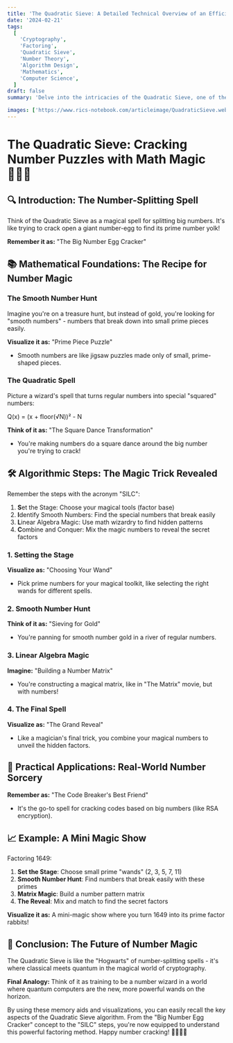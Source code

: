 ```yaml
---
title: 'The Quadratic Sieve: A Detailed Technical Overview of an Efficient Factoring Algorithm 🔍✨'
date: '2024-02-21'
tags:
  [
    'Cryptography',
    'Factoring',
    'Quadratic Sieve',
    'Number Theory',
    'Algorithm Design',
    'Mathematics',
    'Computer Science',
  ]
draft: false
summary: 'Delve into the intricacies of the Quadratic Sieve, one of the most efficient algorithms for factoring large integers. This blog post provides a comprehensive technical overview, exploring its mathematical foundations, algorithmic steps, and practical applications. 🔍🔢💻'

images: ['https://www.rics-notebook.com/articleimage/QuadraticSieve.webp']
---
```


# The Quadratic Sieve: Cracking Number Puzzles with Math Magic 🧙‍♂️🔢

## 🔍 Introduction: The Number-Splitting Spell

Think of the Quadratic Sieve as a magical spell for splitting big numbers. It's like trying to crack open a giant number-egg to find its prime number yolk!

**Remember it as:** "The Big Number Egg Cracker"

## 📚 Mathematical Foundations: The Recipe for Number Magic

### The Smooth Number Hunt
Imagine you're on a treasure hunt, but instead of gold, you're looking for "smooth numbers" - numbers that break down into small prime pieces easily.

**Visualize it as:** "Prime Piece Puzzle"
- Smooth numbers are like jigsaw puzzles made only of small, prime-shaped pieces.

### The Quadratic Spell
Picture a wizard's spell that turns regular numbers into special "squared" numbers:

Q(x) = (x + floor(√N))² - N

**Think of it as:** "The Square Dance Transformation"
- You're making numbers do a square dance around the big number you're trying to crack!

## 🛠️ Algorithmic Steps: The Magic Trick Revealed

Remember the steps with the acronym "SILC":

1. **S**et the Stage: Choose your magical tools (factor base)
2. **I**dentify Smooth Numbers: Find the special numbers that break easily
3. **L**inear Algebra Magic: Use math wizardry to find hidden patterns
4. **C**ombine and Conquer: Mix the magic numbers to reveal the secret factors

### 1. Setting the Stage
**Visualize as:** "Choosing Your Wand"
- Pick prime numbers for your magical toolkit, like selecting the right wands for different spells.

### 2. Smooth Number Hunt
**Think of it as:** "Sieving for Gold"
- You're panning for smooth number gold in a river of regular numbers.

### 3. Linear Algebra Magic
**Imagine:** "Building a Number Matrix"
- You're constructing a magical matrix, like in "The Matrix" movie, but with numbers!

### 4. The Final Spell
**Visualize as:** "The Grand Reveal"
- Like a magician's final trick, you combine your magical numbers to unveil the hidden factors.

## 🔬 Practical Applications: Real-World Number Sorcery

**Remember as:** "The Code Breaker's Best Friend"
- It's the go-to spell for cracking codes based on big numbers (like RSA encryption).

## 📈 Example: A Mini Magic Show

Factoring 1649:
1. **Set the Stage**: Choose small prime "wands" (2, 3, 5, 7, 11)
2. **Smooth Number Hunt**: Find numbers that break easily with these primes
3. **Matrix Magic**: Build a number pattern matrix
4. **The Reveal**: Mix and match to find the secret factors

**Visualize it as:** A mini-magic show where you turn 1649 into its prime factor rabbits!

## 🔮 Conclusion: The Future of Number Magic

The Quadratic Sieve is like the "Hogwarts" of number-splitting spells - it's where classical meets quantum in the magical world of cryptography.

**Final Analogy:** Think of it as training to be a number wizard in a world where quantum computers are the new, more powerful wands on the horizon.

By using these memory aids and visualizations, you can easily recall the key aspects of the Quadratic Sieve algorithm. From the "Big Number Egg Cracker" concept to the "SILC" steps, you're now equipped to understand this powerful factoring method. Happy number cracking! 🧙‍♂️🔢🎩